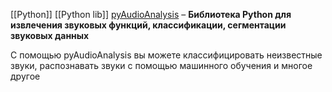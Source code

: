 [[Python]]
[[Python lib]]
[​](https://telegra.ph/file/496e0f5c356396108cf3e.jpg)[pyAudioAnalysis](https://github.com/tyiannak/pyAudioAnalysis) – **Библиотека Python для извлечения звуковых функций, классификации, сегментации звуковых данных**

  

С помощью pyAudioAnalysis вы можете классифицировать неизвестные звуки, распознавать звуки с помощью машинного обучения и многое другое